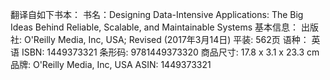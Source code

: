 翻译自如下书本：
书名：Designing Data-Intensive Applications: The Big Ideas Behind Reliable, Scalable, and Maintainable Systems 
基本信息：
出版社: O'Reilly Media, Inc, USA; Revised (2017年3月14日)
平装: 562页
语种： 英语
ISBN: 1449373321
条形码: 9781449373320
商品尺寸: 17.8 x 3.1 x 23.3 cm
品牌: O'Reilly Media, Inc, USA
ASIN: 1449373321
